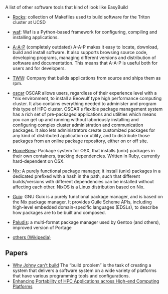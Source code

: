 A list of other software tools that kind of look like EasyBuild

 * [Rocks](http://git.rocksclusters.org/cgi-bin/gitweb.cgi): collection of Makefiles used to build software for the Triton cluster at UCSD
 * [waf](http://code.google.com/p/waf/): Waf is a Python-based framework for configuring, compiling and installing applications.
 * [A-A-P](http://www.a-a-p.org/) (completely outdated) A-A-P makes it easy to locate, download, build and install software. It also supports browsing source code, developing programs, managing different versions and distribution of software and documentation. This means that A-A-P is useful both for users and for developers.

 * [TWW](http://www.thewrittenword.com): Company that builds applications from source and ships them as rpm.
 * [oscar](http://svn.oscar.openclustergroup.org/trac/oscar) OSCAR allows users, regardless of their experience level with a *nix environment, to install a  Beowulf type high performance computing cluster. It also contains everything needed to administer and program this type of HPC cluster. OSCAR's flexible package management system has a rich set of pre-packaged applications and utilities which means you can get up and running without laboriously installing and configuring complex cluster administration and communication packages. It also lets administrators create customized packages for any kind of distributed application or utility, and to distribute those packages from an online package repository, either on or off site.
 * [HomeBrew](http://mxcl.github.com/homebrew/): Package system for OSX, that installs (unix) packages in their own containers, tracking dependencies. Written in Ruby, currently hard-dependent on OSX.
 * [Nix](http://nixos.org/nixpkgs/): A purely functional package manager, it install (unix) packages in a dedicated prefixed with a hash in the path, such that different builds/versions with different dependencies can be installed without affecting each other. NixOS is a Linux distribution based on Nix.
 * [Guix](http://www.gnu.org/software/guix/): GNU Guix is a purely functional package manager, and is based on the Nix package manager. It provides Guile Scheme APIs, including high-level embedded domain-specific languages (EDSLs), to describe how packages are to be built and composed.
 * [Paludis](http://paludis.exherbo.org/): a multi-format package manager used by Gentoo (and others), improved version of Portage
 * [others (Wikipedia)](http://en.wikipedia.org/wiki/List_of_build_automation_software)

## Papers

 * [Why Johny can't build](http://www.grosskurth.ca/bib/2003/dubois.pdf) The “build problem” is the task of creating a system that delivers a software system on a wide variety of platforms that have various programming tools and configurations.
 * [Enhancing Portability of HPC Applications across High-end Computing Platforms](http://www.cecs.uci.edu/~papers/ipdps07/pdfs/HCW-1569012649-paper-1.pdf)